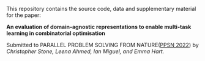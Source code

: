 This repository contains the source code, data and supplementary material for the paper:

**An evaluation of domain-agnostic representations to enable multi-task learning in combinatorial optimisation**

Submitted to PARALLEL PROBLEM SOLVING FROM NATURE([PPSN 2022](https://ppsn2022.cs.tu-dortmund.de/)) by *Christopher Stone, Leena Ahmed, Ian Miguel, and Emma Hart.*
